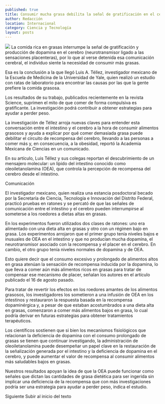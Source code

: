 ```yaml
---
published: true
title: Consumir mucha grasa debilita la señal de gratificación en el cerebro
author: Redacción
location: Internacional
category: Ciencia y Tecnología
layout: posts
---
```


![](http://i.imgur.com/PzUt9spm.jpg)
La comida rica en grasas interrumpe la señal de gratificación y producción de dopamina en el cerebro (neurotransmisor ligado a las sensaciones placenteras), por lo que al verse detenida esa comunicación cerebral, el individuo siente la necesidad de consumir más grasas.

Esa es la conclusión a la que llegó Luis A. Téllez, investigador mexicano de la Escuela de Medicina de la Universidad de Yale, quien realizó un estudio con ratas de laboratorio para encontrar las causas por las que la gente prefiere la comida grasosa.

Los resultados de su trabajo, publicados recientemente en la revista Science, suprimen el mito de que comer de forma compulsiva es gratificante. La investigación podrá contribuir a obtener estrategias para ayudar a perder peso.

La investigación de Téllez arroja nuevas claves para entender esta conversación entre el intestino y el cerebro a la hora de consumir alimentos grasosos y ayuda a explicar por qué comer demasiada grasa puede debilitar el circuito de recompensa del cerebro, llevando a las personas a comer más y, en consecuencia, a la obesidad, reportó la Academia Mexicana de Ciencias en un comunicado.

En su artículo, Luis Téllez y sus colegas reportan el descubrimiento de un mensajero molecular: un lípido del intestino conocido como oleoiletanolamina (OEA), que controla la percepción de recompensa del cerebro desde el intestino.

Comunicación

El investigador mexicano, quien realiza una estancia posdoctoral becado por la Secretaría de Ciencia, Tecnología e Innovación del Distrito Federal, practicó pruebas en ratones y se percató de que las señales de comunicación entre el intestino y el cerebro pueden interrumpirse al someterse a los roedores a dietas altas en grasas.

En los experimentos fueron utilizados dos clases de ratones: uno era alimentado con una dieta alta en grasas y otro con un régimen bajo en grasa. Los experimentos arrojaron que el primer grupo tenía niveles bajos e inusuales de OEA en el intestino y que no producían mucha dopamina, el neurotransmisor asociado con la recompensa y el placer en el cerebro. En cambio, el otro grupo tenía niveles normales de dopamina y de OEA.

Esto quiere decir que el consumo excesivo y prolongado de alimentos altos en grasa atenúan la sensación de recompensa inducida por la dopamina, lo que lleva a comer aún más alimentos ricos en grasas para tratar de compensar ese mecanismo de placer, señalan los autores en el artículo publicado el 16 de agosto pasado.

Para tratar de revertir los efectos en los roedores amantes de los alimentos grasosos, los investigadores los sometieron a una infusión de OEA en los intestinos y restauraron la respuesta basada en la recompensa dopaminérgica y, a pesar de que estaban acostumbrados a una dieta alta en grasas, comenzaron a comer más alimentos bajos en grasa, lo cual podría derivar en futuras estrategias para obtener tratamientos terapéuticos.

Los científicos sostienen que si bien los mecanismos fisiológicos que relacionan la deficiencia de dopamina con el consumo prolongado de grasas se tienen que continuar investigando, la administración de oleoiletanolamina puede desempeñar un papel clave en la restauración de la señalización generada por el intestino y la deficiencia de dopamina en el cerebro, y puede aumentar el valor de recompensa al consumir alimentos más saludables bajos en grasas.

Nuestros resultados apoyan la idea de que la OEA puede funcionar como señales que dictan las cantidades de grasa dietética para ser ingerida sin implicar una deficiencia de la recompensa que con más investigaciones podría ser una estrategia para ayudar a perder peso, indica el estudio.

Siguiente
Subir al inicio del texto
